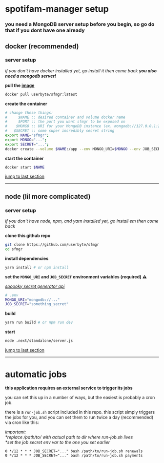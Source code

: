 # spotifam-manager setup

### you need a MongoDB server setup before you begin, so go do that if you dont have one already

## docker (recommended)

### server setup

_if you don't have docker installed yet, go install it then come back
**you also need a mongodb server!**_

**pull the [image](https://hub.docker.com/r/userbyte/sfmgr)**

```sh
docker pull userbyte/sfmgr:latest
```

**create the container**

```sh
# change these things:
#     $NAME :: desired container and volume docker name
#     $PORT :: the port you want sfmgr to be exposed on
#    $MONGO :: URI for your MongoDB instance (ex. mongodb://127.0.0.1:27017)
#   $SECRET :: some super incredibly secret string
export NAME="sfmgr";
export MONGO="...";
export SECRET="...";
docker create --volume $NAME:/app --env MONGO_URI=$MONGO --env JOB_SECRET=$SECRET --name $NAME --network=host --restart always userbyte/sfmgr:latest
```

**start the container**

```sh
docker start $NAME
```

[jump to last section](#both-node-and-docker)

---

## node (lil more complicated)

### server setup

_if you don't have node, npm, and yarn installed yet, go install em then come back_

**clone this github repo**

```sh
git clone https://github.com/userbyte/sfmgr
cd sfmgr
```

**install dependencies**

```sh
yarn install # or npm install
```

**set the `MONGO_URI` and `JOB_SECRET` environment variables (required) ⚠**

_[spoooky secret generator api](https://api.stringgy.com/?length=30&amount=1&type=ALLNOSYMBOLS)_

```sh
# .env
MONGO_URI="mongodb://..."
JOB_SECRET="something_secret"
```

**build**

```sh
yarn run build # or npm run dev
```

**start**

```sh
node .next/standalone/server.js
```

[jump to last section](#both-node-and-docker)

---

# automatic jobs

**this application requires an external service to trigger its jobs**

you can set this up in a number of ways, but the easiest is probably a cron job.

there is a `run-job.sh` script included in this repo. this script simply triggers the jobs for you, and you can set them to run twice a day (recommended) via cron like this:

_important:_<br/>
_\*replace /path/to/ with actual path to dir where run-job.sh lives_<br/>
_\*set the job secret env var to the one you set earlier_

```
0 */12 * * * JOB_SECRET="..." bash /path/to/run-job.sh renewals
0 */12 * * * JOB_SECRET="..." bash /path/to/run-job.sh payments
```
